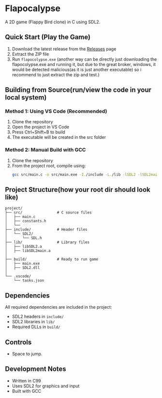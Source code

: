 # Flapocalypse

A 2D game (Flappy Bird clone) in C using SDL2.

## Quick Start (Play the Game)

1. Download the latest release from the [Releases](https://github.com/berzz26/SDL_C/releases) page
2. Extract the ZIP file
3. Run `flapocolypse.exe`
(another way can be directly just downloading the flapocolypse.exe and running it, but due to the great broker, windows, it would be detected malicious(as it is just another executable) so i recommend to just extract the zip and test.)

## Building from Source(run/view the code in your local system)

### Method 1: Using VS Code (Recommended)
1. Clone the repository
2. Open the project in VS Code
3. Press Ctrl+Shift+B to build
4. The executable will be created in the src folder

### Method 2: Manual Build with GCC
1. Clone the repository
2. From the project root, compile using:
   ```bash
   gcc src/main.c -o src/main.exe -I./include -L./lib -lSDL2 -lSDL2main -mwindows
   ```

## Project Structure(how your root dir should look like)
```
project/
├── src/                # C source files
│   ├── main.c
│   ├── constants.h
│   └── 
├── include/            # Header files
│   └── SDL2/
│       └── SDL.h
├── lib/                # Library files
│   ├── libSDL2.a
│   ├── libSDL2main.a
│   
├── build/              # Ready to run game
│   ├── main.exe
│   ├── SDL2.dll
│   
└── .vscode/
    └── tasks.json
```

## Dependencies
All required dependencies are included in the project:
- SDL2 headers in `include/`
- SDL2 libraries in `lib/`
- Required DLLs in `build/`

## Controls
- Space to jump.


## Development Notes
- Written in C99
- Uses SDL2 for graphics and input
- Built with GCC

